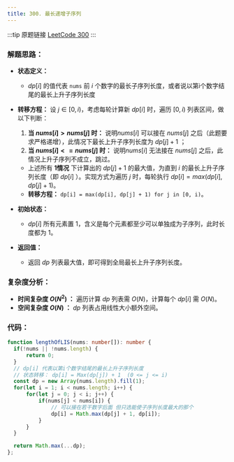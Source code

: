 ```yaml
---
title: 300. 最长递增子序列
---
```

:::tip 原题链接
[LeetCode 300](https://leetcode-cn.com/problems/longest-increasing-subsequence/)
:::

### 解题思路：

- **状态定义：**
    - $dp[i]$ 的值代表 `nums` 前 $i$ 个数字的最长子序列长度，或者说以第i个数字结尾的最长上升子序列长度

- **转移方程：** 设 $j∈[0,i)$，考虑每轮计算新 $dp[i]$ 时，遍历 $[0,i)$ 列表区间，做以下判断：
    1. **当 $nums[i] > nums[j]$ 时：** 说明$nums[i]$ 可以接在 $nums[j]$ 之后（此题要求严格递增），此情况下最长上升子序列长度为 $dp[j] + 1$ ；
    2. **当 $nums[i] <= nums[j]$ 时：** 说明$nums[i]$ 无法接在 $nums[j]$ 之后，此情况上升子序列不成立，跳过。
    - 上述所有 **1情况** 下计算出的 $dp[j] + 1$ 的最大值，为直到 $i$ 的最长上升子序列长度（即 $dp[i]$ ）。实现方式为遍历 $j$ 时，每轮执行 $dp[i] = max(dp[i], dp[j] + 1)$。
    -  **转移方程：** `dp[i] = max(dp[i], dp[j] + 1) for j in [0, i)`。

- **初始状态：**
    - $dp[i]$ 所有元素置 $1$，含义是每个元素都至少可以单独成为子序列，此时长度都为 $1$。

- **返回值：**
    - 返回 $dp$ 列表最大值，即可得到全局最长上升子序列长度。

### 复杂度分析：

- **时间复杂度 $O(N^2)$ ：** 遍历计算 $dp$ 列表需 $O(N)$，计算每个 $dp[i]$ 需 $O(N)$。
- **空间复杂度 $O(N)$ ：** $dp$ 列表占用线性大小额外空间。

### 代码：

```typescript
function lengthOfLIS(nums: number[]): number {
  if(!nums || !nums.length) {
      return 0;
  }
  // dp[i] 代表以第i个数字结尾的最长上升子序列长度
  // 状态转移： dp[i] = Max(dp[j]) + 1  (0 <= j <= i)
  const dp = new Array(nums.length).fill(1);
  for(let i = 1; i < nums.length; i++) {
      for(let j = 0; j < i; j++) {
          if(nums[j] < nums[i]) {
              // 可以接在若干数字后面 但只选能使子序列长度最大的那个
              dp[i] = Math.max(dp[j] + 1, dp[i]);
          }
      }
  }

  return Math.max(...dp);
};
```


